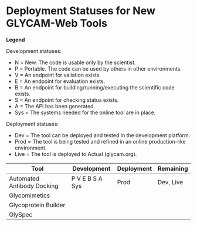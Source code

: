 # Deployment Statuses for New GLYCAM-Web Tools

**Legend**

Development statuses:

* N = New. The code is usable only by the scientist.
* P = Portable. The code can be used by others in other environments.
* V = An endpoint for valiation exists.
* E = An endpoint for evaluation exists.
* B = An endpoint for building/running/executing the scientific code exists.
* S = An endpoint for checking status exists.
* A = The API has been generated.
* Sys = The systems needed for the online tool are in place.

Deployment statuses:

* Dev = The tool can be deployed and tested in the development platform.
* Prod = The tool is being tested and refined in an online production-like environment.
* Live = The tool is deployed to Actual (glycam.org).


| Tool                        | Development     | Deployment | Remaining |
|-----------------------------|-----------------|------------|-----------|
| Automated Antibody Docking  | P V E B S A Sys | Prod       | Dev, Live |
| Glycomimetics               |                 |            |           |
| Glycoprotein Builder        |                 |            |           |
| GlySpec                     |                 |            |           |


